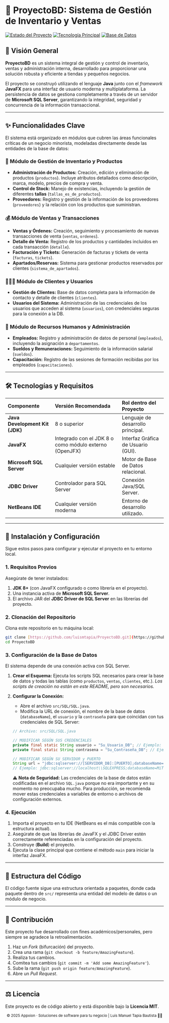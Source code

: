 # 🛒 ProyectoBD: Sistema de Gestión de Inventario y Ventas

[![Estado del Proyecto](https://img.shields.io/badge/Estado-Finalizado-success)](https://github.com/luismtapia/ProyectoBD)
[![Tecnología Principal](https://img.shields.io/badge/Tecnolog%C3%ADa-Java%20%7C%20JavaFX-blue)](https://www.java.com)
[![Base de Datos](https://img.shields.io/badge/Base%20de%20Datos-SQL%20Server-red)](https://www.microsoft.com/es-es/sql-server)

## 📝 Visión General

**ProyectoBD** es un sistema integral de gestión y control de inventario, ventas y administración interna, desarrollado para proporcionar una solución robusta y eficiente a tiendas y pequeños negocios.

El proyecto se construyó utilizando el lenguaje **Java** junto con el *framework* **JavaFX** para una interfaz de usuario moderna y multiplataforma. La persistencia de datos se gestiona completamente a través de un servidor de **Microsoft SQL Server**, garantizando la integridad, seguridad y concurrencia de la información transaccional.

---

## ✨ Funcionalidades Clave

El sistema está organizado en módulos que cubren las áreas funcionales críticas de un negocio minorista, modeladas directamente desde las entidades de la base de datos:

### 💼 Módulo de Gestión de Inventario y Productos

* **Administración de Productos:** Creación, edición y eliminación de productos (`productos`). Incluye atributos detallados como descripción, marca, modelo, precios de compra y venta.
* **Control de Stock:** Manejo de existencias, incluyendo la gestión de diferentes **tallas** (`tallas_es_de_productos`).
* **Proveedores:** Registro y gestión de la información de los proveedores (`proveedores`) y la relación con los productos que suministran.

### 💰 Módulo de Ventas y Transacciones

* **Ventas y Órdenes:** Creación, seguimiento y procesamiento de nuevas transacciones de venta (`ventas`, `ordenes`).
* **Detalle de Venta:** Registro de los productos y cantidades incluidos en cada transacción (`detalle`).
* **Facturación y Tickets:** Generación de facturas y tickets de venta (`facturas`, `tickets`).
* **Apartados/Reservas:** Sistema para gestionar productos reservados por clientes (`sistema_de_apartados`).

### 🧑‍🤝‍🧑 Módulo de Clientes y Usuarios

* **Gestión de Clientes:** Base de datos completa para la información de contacto y detalle de clientes (`clientes`).
* **Usuarios del Sistema:** Administración de las credenciales de los usuarios que acceden al sistema (`usuarios`), con credenciales seguras para la conexión a la DB.

### 👔 Módulo de Recursos Humanos y Administración

* **Empleados:** Registro y administración de datos de personal (`empleados`), incluyendo la asignación a `departamentos`.
* **Sueldos y Remuneraciones:** Seguimiento de la información salarial (`sueldos`).
* **Capacitación:** Registro de las sesiones de formación recibidas por los empleados (`capacitaciones`).

---

## 🛠️ Tecnologías y Requisitos

| Componente | Versión Recomendada | Rol dentro del Proyecto |
| :--- | :--- | :--- |
| **Java Development Kit (JDK)** | 8 o superior | Lenguaje de desarrollo principal. |
| **JavaFX** | Integrado con el JDK 8 o como módulo externo (OpenJFX) | Interfaz Gráfica de Usuario (GUI). |
| **Microsoft SQL Server** | Cualquier versión estable | Motor de Base de Datos relacional. |
| **JDBC Driver** | Controlador para SQL Server | Conexión Java/SQL Server. |
| **NetBeans IDE** | Cualquier versión moderna | Entorno de desarrollo utilizado. |

---

## 🚀 Instalación y Configuración

Sigue estos pasos para configurar y ejecutar el proyecto en tu entorno local.

### 1. Requisitos Previos

Asegúrate de tener instalados:
1.  **JDK 8+** (con JavaFX configurado o como librería en el proyecto).
2.  Una instancia activa de **Microsoft SQL Server**.
3.  El archivo JAR del **JDBC Driver de SQL Server** en las librerías del proyecto.

### 2. Clonación del Repositorio

Clona este repositorio en tu máquina local:

```bash
git clone [https://github.com/luismtapia/ProyectoBD.git](https://github.com/luismtapia/ProyectoBD.git)
cd ProyectoBD
```
### 3. Configuración de la Base de Datos

El sistema depende de una conexión activa con SQL Server.

1.  **Crear el Esquema:** Ejecuta los scripts SQL necesarios para crear la base de datos y todas las tablas (como `productos`, `ventas`, `clientes`, etc.). *Los scripts de creación no están en este README, pero son necesarios.*
2.  **Configurar la Conexión:**
    * Abre el archivo `src/SQL/SQL.java`.
    * Modifica la URL de conexión, el nombre de la base de datos (`databaseName`), el `usuario` y la `contraseña` para que coincidan con tus credenciales de SQL Server:

    ```java
    // Archivo: src/SQL/SQL.java

    // MODIFICAR SEGÚN SUS CREDENCIALES
    private final static String usuario = "Su_Usuario_DB"; // Ejemplo: "sa" o "luis"
    private final static String contrasena = "Su_Contraseña_DB"; // Ejemplo: "PasswordFuerte"

    // MODIFICAR SEGÚN SU SERVIDOR y PUERTO
    String url = "jdbc:sqlserver://[SERVIDOR_DB]:[PUERTO];databaseName=[NOMBRE_DE_SU_DB]"; 
    // Ejemplo: jdbc:sqlserver://localhost\\SQLEXPRESS;databaseName=MiTiendaDB;
    ```
    ⚠️ **Nota de Seguridad:** Las credenciales de la base de datos están codificadas en el archivo `SQL.java` porque no era importante y en su momento no preocupaba mucho. Para producción, se recomienda mover estas credenciales a variables de entorno o archivos de configuración externos.

### 4. Ejecución

1.  Importa el proyecto en tu IDE (NetBeans es el más compatible con la estructura actual).
2.  Asegúrate de que las librerías de JavaFX y el JDBC Driver estén correctamente referenciadas en la configuración del proyecto.
3.  Construye (**Build**) el proyecto.
4.  Ejecuta la clase principal que contiene el método `main` para iniciar la interfaz JavaFX.

---

## 📂 Estructura del Código

El código fuente sigue una estructura orientada a paquetes, donde cada paquete dentro de `src/` representa una entidad del modelo de datos o un módulo de negocio.



---

## 🤝 Contribución

Este proyecto fue desarrollado con fines académicos/personales, pero siempre se agradece la retroalimentación.

1.  Haz un *Fork* (bifurcación) del proyecto.
2.  Crea una rama (`git checkout -b feature/AmazingFeature`).
3.  Realiza tus cambios.
4.  Comitea tus cambios (`git commit -m 'Add some AmazingFeature'`).
5.  Sube la rama (`git push origin feature/AmazingFeature`).
6.  Abre un *Pull Request*.

---


## ⚖️ Licencia

Este proyecto es de código abierto y está disponible bajo la **Licencia MIT**.


<p align="center">
  <sub>© 2025 Appxion · Soluciones de software para tu negocio
  </sub>
  <sub> | Luis Manuel Tapia Bautista 🧑‍💻      </sub>
</p>
